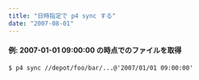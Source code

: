 ```yaml
---
title: "日時指定で p4 sync する"
date: "2007-08-01"
---
```


#### 例: 2007-01-01 09:00:00 の時点でのファイルを取得

~~~
$ p4 sync //depot/foo/bar/...@'2007/01/01 09:00:00'
~~~

